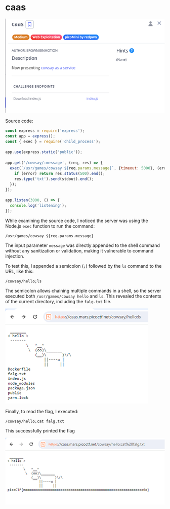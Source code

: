 # caas

![image.png](image.png)

Source code:

```jsx
const express = require('express');
const app = express();
const { exec } = require('child_process');

app.use(express.static('public'));

app.get('/cowsay/:message', (req, res) => {
  exec(`/usr/games/cowsay ${req.params.message}`, {timeout: 5000}, (error, stdout) => {
    if (error) return res.status(500).end();
    res.type('txt').send(stdout).end();
  });
});

app.listen(3000, () => {
  console.log('listening');
});

```

While examining the source code, I noticed the server was using the Node.js `exec` function to run the command:

```
/usr/games/cowsay ${req.params.message}

```

The input parameter `message` was directly appended to the shell command without any sanitization or validation, making it vulnerable to command injection.

To test this, I appended a semicolon (`;`) followed by the `ls` command to the URL, like this:

```
/cowsay/hello;ls

```

The semicolon allows chaining multiple commands in a shell, so the server executed both `/usr/games/cowsay hello` and `ls`. This revealed the contents of the current directory, including the `falg.txt` file.

![image.png](image%201.png)

Finally, to read the flag, I executed:

```
/cowsay/hello;cat falg.txt

```

This successfully printed the flag

![image.png](image%202.png)

